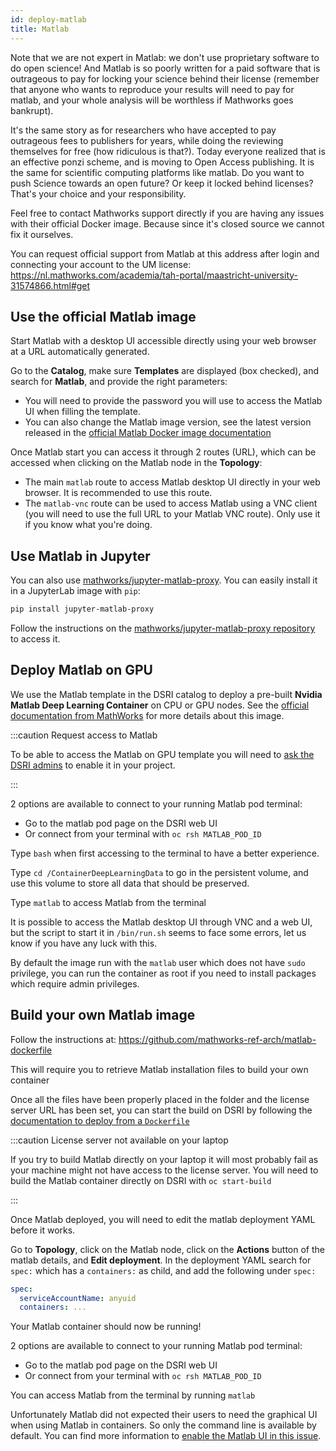 ```yaml
---
id: deploy-matlab
title: Matlab
---
```


Note that we are not expert in Matlab: we don't use proprietary software to do open science! And Matlab is so poorly written for a paid software that is outrageous to pay for locking your science behind their license (remember that anyone who wants to reproduce your results will need to pay for matlab, and your whole analysis will be worthless if Mathworks goes bankrupt).  

It's the same story as for researchers who have accepted to pay outrageous fees to publishers for years, while doing the reviewing themselves for free (how ridiculous is that?). Today everyone realized that is an effective ponzi scheme, and is moving to Open Access publishing. It is the same for scientific computing platforms like matlab. Do you want to push Science towards an open future? Or keep it locked behind licenses? That's your choice and your responsibility. 

Feel free to contact Mathworks support directly if you are having any issues with their official Docker image. Because since it's closed source we cannot fix it ourselves.

You can request official support from Matlab at this address after login and connecting your account to the UM license: https://nl.mathworks.com/academia/tah-portal/maastricht-university-31574866.html#get

## Use the official Matlab image

Start Matlab with a desktop UI accessible directly using your web browser at a URL automatically generated. 

Go to the **Catalog**, make sure **Templates** are displayed (box checked), and search for **Matlab**, and provide the right parameters:

* You will need to provide the password you will use to access the Matlab UI when filling the template.
* You can also change the Matlab image version, see the latest version released in the [official Matlab Docker image documentation](https://hub.docker.com/r/mathworks/matlab)

Once Matlab start you can access it through 2 routes (URL), which can be accessed when clicking on the Matlab node in the **Topology**:

* The main `matlab` route to access Matlab desktop UI directly in your web browser. It is recommended to use this route.
* The `matlab-vnc` route can be used to access Matlab using a VNC client (you will need to use the full URL to your Matlab VNC route). Only use it if you know what you're doing.

## Use Matlab in Jupyter

You can also use [mathworks/jupyter-matlab-proxy](https://github.com/mathworks/jupyter-matlab-proxy). You can easily install it in a JupyterLab image with `pip`:

```bash
pip install jupyter-matlab-proxy
```

Follow the instructions on the [mathworks/jupyter-matlab-proxy repository](https://github.com/mathworks/jupyter-matlab-proxy) to access it.

## Deploy Matlab on GPU

We use the Matlab template in the DSRI catalog to deploy a pre-built **Nvidia Matlab Deep Learning Container** on CPU or GPU nodes. See the [official documentation from MathWorks](https://nl.mathworks.com/help/cloudcenter/ug/matlab-deep-learning-container-on-dgx.html) for more details about this image.

:::caution Request access to Matlab

To be able to access the Matlab on GPU template you will need to [ask the DSRI admins](/dsri-documentation/help) to enable it in your project.

:::

2 options are available to connect to your running Matlab pod terminal:

- Go to the matlab pod page on the DSRI web UI 
- Or connect from your terminal with `oc rsh MATLAB_POD_ID`

Type `bash` when first accessing to the terminal to have a better experience.

Type `cd /ContainerDeepLearningData` to go in the persistent volume, and use this volume to store all data that should be preserved.

Type `matlab` to access Matlab from the terminal

It is possible to access the Matlab desktop UI through VNC and a web UI, but the script to start it in `/bin/run.sh` seems to face some errors, let us know if you have any luck with this.

By default the image run with the `matlab` user which does not have `sudo` privilege, you can run the container as root if you need to install packages which require admin privileges. 

## Build your own Matlab image

Follow the instructions at: https://github.com/mathworks-ref-arch/matlab-dockerfile

This will require you to retrieve Matlab installation files to build your own container

Once all the files have been properly placed in the folder and the license server URL has been set, you can start the build on DSRI by following the [documentation to deploy from a `Dockerfile`](https://maastrichtu-ids.github.io/dsri-documentation/docs/guide-dockerfile-to-openshift#create-new-build-configuration)

:::caution License server not available on your laptop

If you try to build Matlab directly on your laptop it will most probably fail as your machine might not have access to the license server. You will need to build the Matlab container directly on DSRI with `oc start-build`

:::

Once Matlab deployed, you will need to edit the matlab deployment YAML before it works.

Go to **Topology**, click on the Matlab node, click on the **Actions** button of the matlab details, and **Edit deployment**. In the deployment YAML search for `spec:` which has a `containers:` as child, and add the following under `spec:`

```yaml
spec:
  serviceAccountName: anyuid
  containers: ...
```

Your Matlab container should now be running!

2 options are available to connect to your running Matlab pod terminal:

* Go to the matlab pod page on the DSRI web UI 
* Or connect from your terminal with `oc rsh MATLAB_POD_ID`

You can access Matlab from the terminal by running `matlab`

Unfortunately Matlab did not expected their users to need the graphical UI when using Matlab in containers. So only the command line is available by default. You can find more information to [enable the Matlab UI in this issue](https://github.com/mathworks-ref-arch/matlab-dockerfile/issues/18).

<!--

By default the image run with the `matlab` user which does not have `sudo` privilege, you can run the container as root if you need to install packages which require admin privileges. 

To run as root, go to **Topology**, click on the Matlab node, click on the **Actions** button of the matlab details, and **Edit deployment**. In the deployment YAML search for `spec:` which has a `containers:` as child, and add the following under `spec:`

```yaml
spec:
  securityContext:
    runAsUser: 0
```
-->
